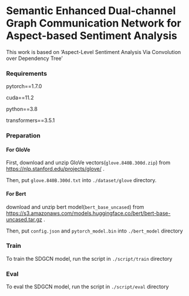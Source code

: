 # **Semantic Enhanced Dual-channel Graph Communication Network for Aspect-based Sentiment Analysis**

This work is based on ‘Aspect-Level Sentiment Analysis Via Convolution over Dependency Tree’

### Requirements

pytorch==1.7.0

cuda==11.2

python==3.8

transformers==3.5.1



### Preparation

#### For GloVe

First, download and unzip GloVe vectors(`glove.840B.300d.zip`) from https://nlp.stanford.edu/projects/glove/ .

Then, put `glove.840B.300d.txt` into `./dataset/glove` directory. 

#### For Bert

download and unzip bert model(`bert_base_uncased`) from https://s3.amazonaws.com/models.huggingface.co/bert/bert-base-uncased.tar.gz .

Then, put `config.json` and `pytorch_model.bin` into `./bert_model` directory



### Train

To train the SDGCN model, run the script  in `./script/train` directory



### Eval

To eval the SDGCN model, run the script  in `./script/eval` directory